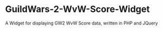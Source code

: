 # GuildWars-2-WvW-Score-Widget
A Widget for displaying GW2 WvW Score data, written in PHP and JQuery
